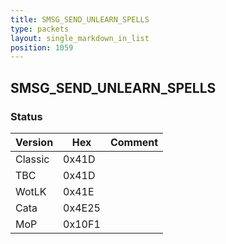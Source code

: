 ```yaml
---
title: SMSG_SEND_UNLEARN_SPELLS
type: packets
layout: single_markdown_in_list
position: 1059
---
```


## SMSG_SEND_UNLEARN_SPELLS

### Status

Version    | Hex        | Comment
---------- | ---------- | ---------- 
Classic    | 0x41D      | 
TBC        | 0x41D      | 
WotLK      | 0x41E      | 
Cata       | 0x4E25     | 
MoP        | 0x10F1     | 